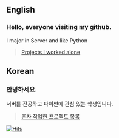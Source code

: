 ## English
### Hello, everyone visiting my github.

I major in Server and like Python
> [Projects I worked alone](https://yujunkim-project.notion.site/6ef2feb97d6548658c6a651fa000b5c9?v=1691ad80ab1f44d4a79930fc2dfcf97e&pvs=4)

## Korean
### 안녕하세요.

서버를 전공하고 파이썬에 관심 있는 학생입니다.
> [혼자 작업한 프로젝트 목록](https://yujunkim-project.notion.site/6ef2feb97d6548658c6a651fa000b5c9?v=1691ad80ab1f44d4a79930fc2dfcf97e&pvs=4)

[![Hits](https://hits.seeyoufarm.com/api/count/incr/badge.svg?url=https%3A%2F%2Fgithub.com%2Fckfejrdld%2Fhit-counter&count_bg=%2379C83D&title_bg=%23555555&icon=&icon_color=%23E7E7E7&title=hits&edge_flat=false)](https://hits.seeyoufarm.com)
